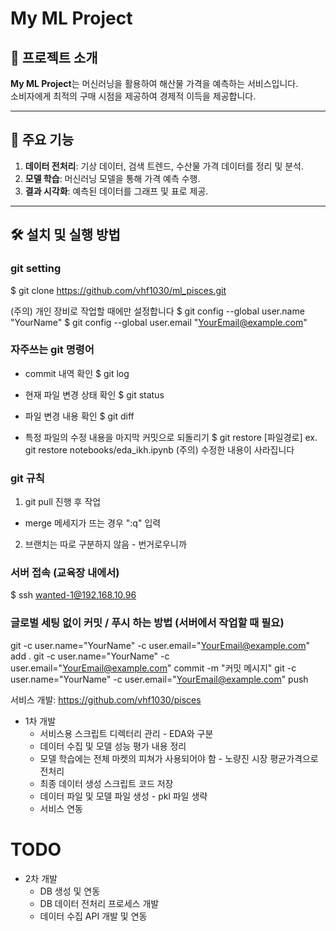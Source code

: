 # My ML Project

## 📖 프로젝트 소개
**My ML Project**는 머신러닝을 활용하여 해산물 가격을 예측하는 서비스입니다.  
소비자에게 최적의 구매 시점을 제공하여 경제적 이득을 제공합니다.

---

## 🚀 주요 기능
1. **데이터 전처리**: 기상 데이터, 검색 트렌드, 수산물 가격 데이터를 정리 및 분석.
2. **모델 학습**: 머신러닝 모델을 통해 가격 예측 수행.
3. **결과 시각화**: 예측된 데이터를 그래프 및 표로 제공.

---

## 🛠️ 설치 및 실행 방법


### git setting
$ git clone https://github.com/vhf1030/ml_pisces.git

(주의) 개인 장비로 작업할 때에만 설정합니다
$ git config --global user.name "YourName"
$ git config --global user.email "YourEmail@example.com"


### 자주쓰는 git 명령어
- commit 내역 확인
$ git log

- 현재 파일 변경 상태 확인
$ git status

- 파일 변경 내용 확인
$ git diff

- 특정 파일의 수정 내용을 마지막 커밋으로 되돌리기
$ git restore [파일경로]
ex. git restore notebooks/eda_ikh.ipynb
(주의) 수정한 내용이 사라집니다


### git 규칙
1. git pull 진행 후 작업
- merge 메세지가 뜨는 경우 ":q" 입력
2. 브랜치는 따로 구분하지 않음 - 번거로우니까

### 서버 접속 (교육장 내에서)
$ ssh wanted-1@192.168.10.96

### 글로벌 세팅 없이 커밋 / 푸시 하는 방법 (서버에서 작업할 때 필요)
git -c user.name="YourName" -c user.email="YourEmail@example.com" add .
git -c user.name="YourName" -c user.email="YourEmail@example.com" commit -m "커밋 메시지"
git -c user.name="YourName" -c user.email="YourEmail@example.com" push


서비스 개발: https://github.com/vhf1030/pisces

- 1차 개발
    - 서비스용 스크립트 디렉터리 관리 - EDA와 구분
    - 데이터 수집 및 모델 성능 평가 내용 정리
    - 모델 학습에는 전체 마켓의 피쳐가 사용되어야 함 - 노량진 시장 평균가격으로 전처리
    - 최종 데이터 생성 스크립트 코드 저장
    - 데이터 파일 및 모델 파일 생성 - pkl 파일 생략
    - 서비스 연동

# TODO
- 2차 개발
    - DB 생성 및 연동
    - DB 데이터 전처리 프로세스 개발
    - 데이터 수집 API 개발 및 연동
